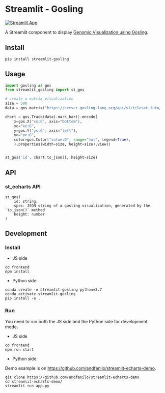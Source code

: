 # Streamlit - Gosling

[![Streamlit App](https://static.streamlit.io/badges/streamlit_badge_black_white.svg)]()

A Streamlit component to display [Genomic Visualization using Gosling](http://gosling-lang.org).


## Install

```shell script
pip install streamlit-gosling
```

## Usage



```python
import gosling as gos
from streamlit_gosling import st_gos

# create a matrix visualization
size = 500
data = gos.matrix("https://server.gosling-lang.org/api/v1/tileset_info/?d=leung2015-hg38")

chart = gos.Track(data).mark_bar().encode(
    x=gos.X("xs:G", axis="bottom"),
    xe="xe:G",
    y=gos.Y("ys:G", axis="left"),
    ye="ye:G",
    color=gos.Color("value:Q", range="hot", legend=True),
    ).properties(width=size, height=size).view()


st_gos('id', chart.to_json(), height=size)
```

## API

### st_echarts API

```
st_gos(
    id: string,
    spec: JSON string of a gosling visualization, generated by the `to_json()` method
    height: number
)
```


## Development

### Install

- JS side

```shell script
cd frontend
npm install
```

- Python side

```shell script
conda create -n streamlit-gosling python=3.7
conda activate streamlit-gosling
pip install -e .
```

### Run

You need to run both the JS side and the Python side for development mode.

- JS side

```shell script
cd frontend
npm run start
```

- Python side

Demo example is on https://github.com/andfanilo/streamlit-echarts-demo.

```shell script
git clone https://github.com/andfanilo/streamlit-echarts-demo
cd streamlit-echarts-demo/
streamlit run app.py
```
